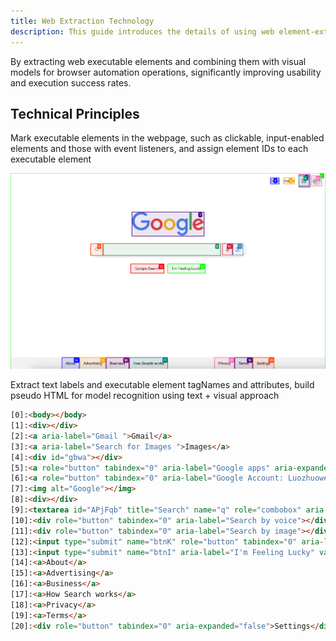 ```yaml
---
title: Web Extraction Technology
description: This guide introduces the details of using web element-extraction techniques to assist visual models in performing browser automation operations.
---
```


By extracting web executable elements and combining them with visual models for browser automation operations, significantly improving usability and execution success rates.


## Technical Principles

Mark executable elements in the webpage, such as clickable, input-enabled elements and those with event listeners, and assign element IDs to each executable element

![google](../assets/element_extraction.png)


Extract text labels and executable element tagNames and attributes, build pseudo HTML for model recognition using text + visual approach

```html
[0]:<body></body>
[1]:<div></div>
[2]:<a aria-label="Gmail ">Gmail</a>
[3]:<a aria-label="Search for Images ">Images</a>
[4]:<div id="gbwa"></div>
[5]:<a role="button" tabindex="0" aria-label="Google apps" aria-expanded="false"></a>
[6]:<a role="button" tabindex="0" aria-label="Google Account: Luozhuowei   (zhuowei@fellou.ai)" aria-expanded="false"></a>
[7]:<img alt="Google"></img>
[8]:<div></div>
[9]:<textarea id="APjFqb" title="Search" name="q" role="combobox" aria-label="Search" aria-expanded="false"></textarea>
[10]:<div role="button" tabindex="0" aria-label="Search by voice"></div>
[11]:<div role="button" tabindex="0" aria-label="Search by image"></div>
[12]:<input type="submit" name="btnK" role="button" tabindex="0" aria-label="Google Search" value="Google Search"></input>
[13]:<input type="submit" name="btnI" aria-label="I'm Feeling Lucky" value="I'm Feeling Lucky"></input>
[14]:<a>About</a>
[15]:<a>Advertising</a>
[16]:<a>Business</a>
[17]:<a>How Search works</a>
[18]:<a>Privacy</a>
[19]:<a>Terms</a>
[20]:<div role="button" tabindex="0" aria-expanded="false">Settings</div>
```
